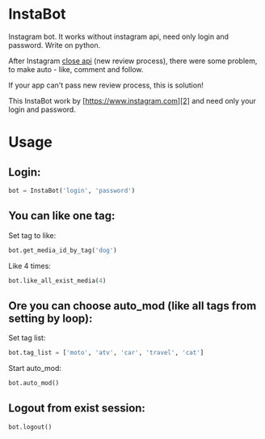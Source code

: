 # InstaBot
Instagram bot. It works without instagram api, need only login and password. Write on python.

After Instagram [close api][1] (new review process), there were some problem, to make auto - like, comment and follow.

If your app can't pass new review process, this is solution! 

This InstaBot work by [https://www.instagram.com][2] and need only your login and password.
# Usage
Login:
--------------------
```python
bot = InstaBot('login', 'password')
```
You can like one tag: 
--------------------
Set tag to like: 
```python
bot.get_media_id_by_tag('dog')
```
Like 4 times: 
```python
bot.like_all_exist_media(4)
```
Ore you can choose auto_mod (like all tags from setting by loop):
--------------------
Set tag list: 
```python
bot.tag_list = ['moto', 'atv', 'car', 'travel', 'cat']
```
Start auto_mod: 
```python
bot.auto_mod()
```
Logout from exist session:
--------------------
```python
bot.logout()
```
[1]: http://developers.instagram.com/post/133424514006/instagram-platform-update
[2]: https://www.instagram.com
